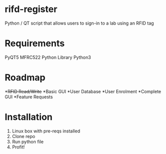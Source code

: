 # rifd-register
Python / QT script that allows users to sign-in to a lab using an RFID tag

# Requirements
PyQT5
MFRC522 Python Library
Python3

# Roadmap
*~~RFID Read/Write~~
*Basic GUI
*User Database
*User Enrolment
*Complete GUI
*Feature Requests

# Installation
1. Linux box with pre-reqs installed
2. Clone repo
3. Run python file
4. Profit!
